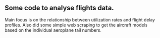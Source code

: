 ## Some code to analyse flights data. 
Main focus is on the relationship between utilization rates and flight delay profiles.
Also did some simple web scraping to get the aircraft models based on the individual aeroplane tail numbers.